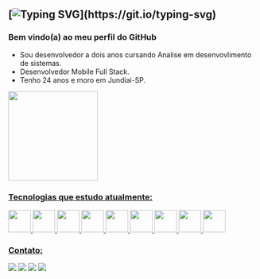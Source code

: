 ## [![Typing SVG](https://readme-typing-svg.demolab.com?font=Fira+Code&pause=1000&width=435&lines=Ol%C3%A1%2C+me+chamo+Thiago+Abreu!)](https://git.io/typing-svg)
### Bem vindo(a) ao meu perfil do GitHub

- Sou desenvolvedor a dois anos cursando Analise em desenvovlimento de sistemas.
- Desenvolvedor Mobile Full Stack.
- Tenho 24 anos e moro em Jundiai-SP.

<div>
<a href="https://github.com/ThiagoAbreu01">
<img height="180em" src="https://github-readme-stats.vercel.app/api/top-langs/?username=ThiagoAbreu01&layout=compact&langs_count=8&theme=dracula&count_private=true" />
</div>

### Tecnologias que estudo atualmente:

<div>
<img height="45px" src="https://cdn.jsdelivr.net/gh/devicons/devicon@latest/icons/dart/dart-original.svg" />
<img height="45px" src="https://cdn.jsdelivr.net/gh/devicons/devicon@latest/icons/flutter/flutter-original.svg" />
<img height="45px" src="https://cdn.jsdelivr.net/gh/devicons/devicon/icons/html5/html5-original.svg" />
<img height="45px" src="https://cdn.jsdelivr.net/gh/devicons/devicon/icons/css3/css3-original.svg" />
<img height="45px" src="https://cdn.jsdelivr.net/gh/devicons/devicon/icons/javascript/javascript-original.svg" />
<img height="45px" src="https://cdn.jsdelivr.net/gh/devicons/devicon/icons/typescript/typescript-original.svg" />
<img height="45px" src="https://cdn.jsdelivr.net/gh/devicons/devicon/icons/react/react-original.svg" />
<img height="45px" src="https://cdn.jsdelivr.net/gh/devicons/devicon/icons/nextjs/nextjs-original.svg" />
<img height="45px" src="https://cdn.jsdelivr.net/gh/devicons/devicon/icons/nodejs/nodejs-original.svg" />  

</div>
  
### Contato:

<div>
<a href = "mailto:thiagoabreuxd@gmail.com"><img src="https://img.shields.io/badge/Gmail-D14836?style=for-the-badge&logo=gmail&logoColor=white" target="_blank"></a>
<a href="https://www.linkedin.com/in/thiago-abreu-76a9a8200/" target="_blank"><img src="https://img.shields.io/badge/-LinkedIn-%230077B5?style=for-the-badge&logo=linkedin&logoColor=white" target="_blank"></a> 
<a href="https://api.whatsapp.com/send?phone=5511972783009" target="_blank"><img src="https://img.shields.io/badge/WhatsApp-25D366?style=for-the-badge&logo=whatsapp&logoColor=white" target="_blank"></a>
<a href="https://www.instagram.com/thiago_abreuxd/" target="_blank"><img src="https://img.shields.io/badge/Instagram-E4405F?style=for-the-badge&logo=instagram&logoColor=white" target="_blank"></a>  
</div>
